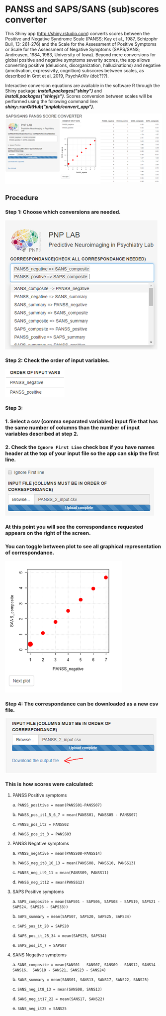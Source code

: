 

# PANSS and SAPS/SANS (sub)scores converter

This Shiny app (http://shiny.rstudio.com) converts scores between the Positive and Negative Syndrome Scale (PANSS; Kay et al., 1987, Schizophr Bull, 13: 261-276) and the Scale for the Assessment of Positive Symptoms or Scale for the Assessment of Negative Symptoms (SAPS/SANS; Andreasen, 1984, 1983, University of Iowa). Beyond mere conversions for global positive and negative symptoms severity scores, the app allows converting positive (delusions, disorganization, hallucinations) and negative (amotivation, expressivity, cognition) subscores between scales, as described in Grot et al, 2019, PsychArXiv (doi:???).  

Interactive conversion equations are available in the software R through the Shiny package: **_install.packages("shiny")_** and **_install.packages("shinyjs")_**. Scores conversion between scales will be performed using the following command line: **_shiny::runGitHub("pnplab/convert_app")_**.


![](Capture.PNG)

## Procedure


### Step 1: Choose which conversions are needed. 
![](Step1.PNG)

### Step 2: Check the order of input variables.
![](Step2.PNG)


### Step 3: 

### 1. Select a csv (comma separated variables) input file that has the same number of columns than the number of input variables described at step 2. 

### 2. Check the `Ignore First Line` check box if you have names header at the top of your input file so the app can skip the first line. 
	
![](Step3.PNG)

### At this point you will see the correspondance requested appears on the right of the screen. 

### You can toggle between plot to see all graphical representation of correspondance. 

![](Capture_plot.PNG)

### Step 4: The correspondance can be downloaded as a new csv file. 

![](Step4.PNG)


### This is how scores were calculated: 

1. PANSS Positive symptoms

	a. `PANSS_positive = mean(PANSS01-PANSS07)`
	
	b. `PANSS_pos_it1_5_6_7 = mean(PANSS01, PANSS05 - PANSS07)` 
	
	c. `PANSS_pos_it2 = PANSS02` 
	
	d. `PANSS_pos_it_3 = PANSS03`
		
2. PANSS Negative symptoms	

	a. `PANSS_negative = mean(PANSS08-PANSS14)`
	
	b. `PANSS_neg_it8_10_13 = mean(PANSS08, PANSS10, PANSS13)` 
	
	c. `PANSS_neg_it9_11 = mean(PANSS09, PANSS11)`
	
	d. `PANSS_neg_it12 = mean(PANSS12)`
	
3. SAPS Positive symptoms

	a. `SAPS_composite = mean(SAPS01 - SAPS06, SAPS08 - SAPS19,
	                          SAPS21 - SAPS24, SAPS26 - SAPS33))` 
							  
	b. `SAPS_summary = mean(SAPS07, SAPS20, SAPS25, SAPS34)` 

	c. `SAPS_pos_it_20 = SAPS20` 

	d. `SAPS_pos_it_25_34 = mean(SAPS25, SAPS34)` 

	e. `SAPS_pos_it_7 = SAPS07`
	

4. SANS Negative symptoms
	
	a. `SANS_composite = mean(SANS01 - SANS07, SANS09 - SANS12, SANS14 - SANS16, 
	                         SANS18 - SANS21, SANS23 - SANS24)`
							 
	b. `SANS_summary = mean(SANS01, SANS13, SANS17, SANS22, SANS25)`
	
	c. `SANS_neg_it8_13 = mean(SANS08, SANS13)`
	
	d. `SANS_neg_it17_22 = mean(SANS17, SANS22)`
	
	e. `SANS_neg_it25 = SANS25`






